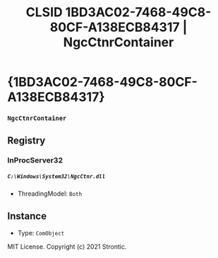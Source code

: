 ﻿---
title: "CLSID 1BD3AC02-7468-49C8-80CF-A138ECB84317 | NgcCtnrContainer"
excerpt: What is COM-Object CLSID 1BD3AC02-7468-49C8-80CF-A138ECB84317?
---

# {1BD3AC02-7468-49C8-80CF-A138ECB84317}

### `NgcCtnrContainer`

## Registry


### InProcServer32

##### `C:\Windows\System32\NgcCtnr.dll`
* ThreadingModel: `Both`

## Instance

* Type: `ComObject`

MIT License. Copyright (c) 2021 Strontic.


